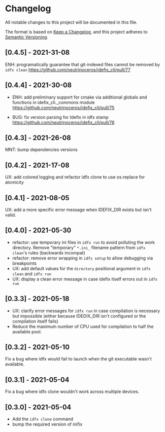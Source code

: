 # Changelog
All notable changes to this project will be documented in this file.

The format is based on [Keep a Changelog](https://keepachangelog.com/en/1.0.0/),
and this project adheres to [Semantic Versioning](https://semver.org/spec/v2.0.0.html).

## [0.4.5] - 2021-31-08

ENH: programatically guarantee that git-indexed files cannot be removed by `idfx
clean` https://github.com/neutrinoceros/idefix_cli/pull/77

## [0.4.4] - 2021-30-08

- ENH: add preliminary support for cmake via additional globals and functions in
  idefix_cli._commons module https://github.com/neutrinoceros/idefix_cli/pull/75

- BUG: fix version parsing for Idefix in idfx stamp
  https://github.com/neutrinoceros/idefix_cli/pull/76

## [0.4.3] - 2021-26-08

MNT: bump dependencies versions

## [0.4.2] - 2021-17-08

UX: add colored logging and refactor idfx clone to use os.replace for atomicity

## [0.4.1] - 2021-08-05

UX: add a more specific error message when IDEFIX_DIR exists but isn't valid.

## [0.4.0] - 2021-05-30

- refactor: use temporary ini files in `idfx run` to avoid polluting the work
   directory. Remove "temporary" `*.ini_` filename pattern from `idfx clean`'s
   rules (backwards incompat)
- refactor: remove error wrapping in `idfx setup` to allow debugging via breakpoints
- UX: add default values for the `directory` positional argument in `idfx clean` and `idfx run`
- UX: display a clean error message in case idefix itself errors out in `idfx run`

## [0.3.3] - 2021-05-18

- UX: clarify error messages for `idfx run` in case compilation is necessary but
  impossible (either because IDEDIX_DIR isn't configured or the compilation
  itself fails)
- Reduce the maximum number of CPU used for compilation to half the available pool.

## [0.3.2] - 2021-05-10

Fix a bug where idfx would fail to launch when the git executable wasn't available.

## [0.3.1] - 2021-05-04

Fix a bug where idfx clone wouldn't work across multiple devices.

## [0.3.0] - 2021-05-04

- Add the `idfx clone` command
- bump the required version of inifix
